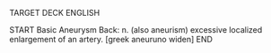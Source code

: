 TARGET DECK
ENGLISH

START
Basic
Aneurysm
Back: n. (also aneurism) excessive localized enlargement of an artery. [greek aneuruno widen]
END
